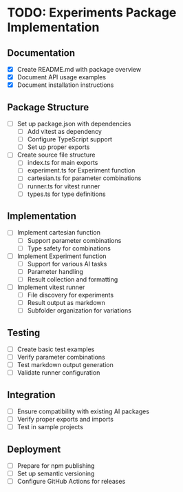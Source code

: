 # TODO: Experiments Package Implementation

## Documentation
- [x] Create README.md with package overview
- [x] Document API usage examples
- [x] Document installation instructions

## Package Structure
- [ ] Set up package.json with dependencies
  - [ ] Add vitest as dependency
  - [ ] Configure TypeScript support
  - [ ] Set up proper exports
- [ ] Create source file structure
  - [ ] index.ts for main exports
  - [ ] experiment.ts for Experiment function
  - [ ] cartesian.ts for parameter combinations
  - [ ] runner.ts for vitest runner
  - [ ] types.ts for type definitions

## Implementation
- [ ] Implement cartesian function
  - [ ] Support parameter combinations
  - [ ] Type safety for combinations
- [ ] Implement Experiment function
  - [ ] Support for various AI tasks
  - [ ] Parameter handling
  - [ ] Result collection and formatting
- [ ] Implement vitest runner
  - [ ] File discovery for experiments
  - [ ] Result output as markdown
  - [ ] Subfolder organization for variations

## Testing
- [ ] Create basic test examples
- [ ] Verify parameter combinations
- [ ] Test markdown output generation
- [ ] Validate runner configuration

## Integration
- [ ] Ensure compatibility with existing AI packages
- [ ] Verify proper exports and imports
- [ ] Test in sample projects

## Deployment
- [ ] Prepare for npm publishing
- [ ] Set up semantic versioning
- [ ] Configure GitHub Actions for releases
